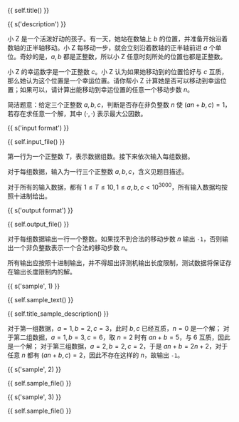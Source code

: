 {{ self.title() }}

{{ s('description') }}

小 Z 是一个活泼好动的孩子。有一天，她站在数轴上 $b$ 的位置，并准备开始沿着数轴的正半轴移动。小 Z 每移动一步，就会立刻沿着数轴的正半轴前进 $a$ 个单位。奇妙的是，$a,b$ 都是正整数，所以小 Z 任意时刻所处的位置也都是正整数。

小 Z 的幸运数字是一个正整数 $c$。小 Z 认为如果她移动到的位置恰好与 $c$ 互质，那么她认为这个位置是一个幸运位置。请你帮小 Z 计算她是否可以移动到幸运位置；如果可以，请计算出能移动到幸运位置的任意一个移动步数 $n$。

简洁题意：给定三个正整数 $a,b,c$，判断是否存在非负整数 $n$ 使 $(an+b, c)=1$，若存在求任意一个解，其中 $(\cdot, \cdot)$ 表示最大公因数。

{{ s('input format') }}

{{ self.input_file() }}

第一行为一个正整数 $T$，表示数据组数。接下来依次输入每组数据。

对于每组数据，输入为一行三个正整数 $a,b,c$，含义见题目描述。

对于所有的输入数据，都有 $1\le T \le 10, 1\le a,b,c < 10^{3000}$，所有输入数据均按照十进制给出。

{{ s('output format') }}

{{ self.output_file() }}

对于每组数据输出一行一个整数。如果找不到合法的移动步数 $n$ 输出 `-1`，否则输出一个非负整数表示一个合法的移动步数 $n$。

所有输出应按照十进制输出，并不得超出评测机输出长度限制，测试数据将保证存在输出长度限制内的解。

{{ s('sample', 1) }}

{{ self.sample_text() }}

{{ self.title_sample_description() }}

对于第一组数据，$a=1,b=2,c=3$，此时 $b,c$ 已经互质，$n=0$ 是一个解；
对于第二组数据，$a=1,b=3,c=6$，取 $n=2$ 时有 $an+b=5$，与 $6$ 互质，因此是一个解；
对于第三组数据，$a=2,b=2,c=2$，于是 $an+b=2n+2$，对于任意 $n$ 都有 $(an+b,c)=2$，因此不存在这样的 $n$，故输出 `-1`。


{{ s('sample', 2) }}

{{ self.sample_file() }}

{{ s('sample', 3) }}

{{ self.sample_file() }}
